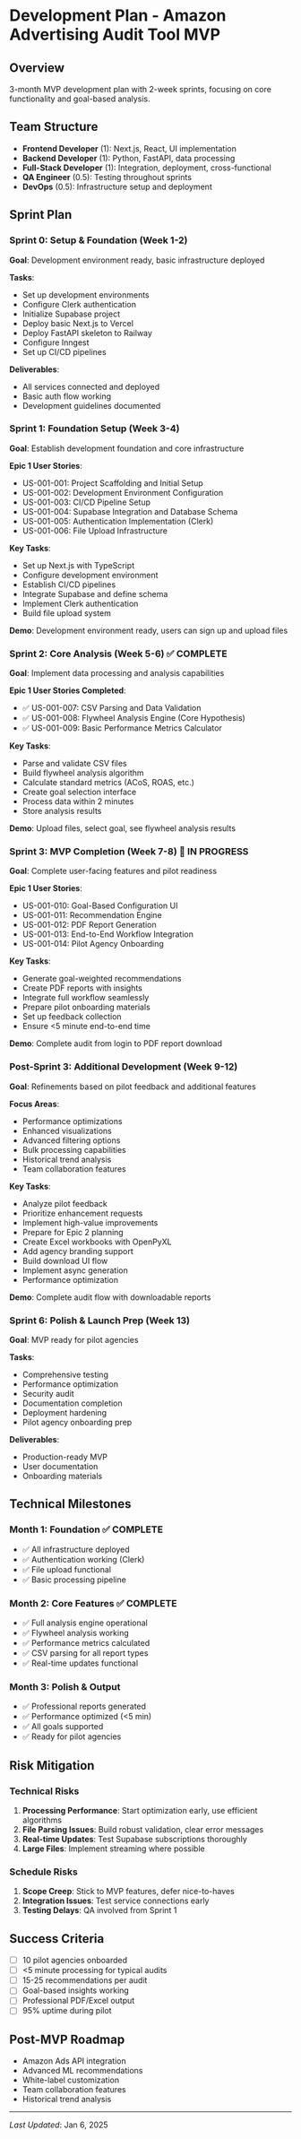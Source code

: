 # Development Plan - Amazon Advertising Audit Tool MVP

## Overview
3-month MVP development plan with 2-week sprints, focusing on core functionality and goal-based analysis.

## Team Structure
- **Frontend Developer** (1): Next.js, React, UI implementation
- **Backend Developer** (1): Python, FastAPI, data processing
- **Full-Stack Developer** (1): Integration, deployment, cross-functional
- **QA Engineer** (0.5): Testing throughout sprints
- **DevOps** (0.5): Infrastructure setup and deployment

## Sprint Plan

### Sprint 0: Setup & Foundation (Week 1-2)
**Goal**: Development environment ready, basic infrastructure deployed

**Tasks**:
- Set up development environments
- Configure Clerk authentication
- Initialize Supabase project
- Deploy basic Next.js to Vercel
- Deploy FastAPI skeleton to Railway
- Configure Inngest
- Set up CI/CD pipelines

**Deliverables**:
- All services connected and deployed
- Basic auth flow working
- Development guidelines documented

### Sprint 1: Foundation Setup (Week 3-4)
**Goal**: Establish development foundation and core infrastructure

**Epic 1 User Stories**:
- US-001-001: Project Scaffolding and Initial Setup
- US-001-002: Development Environment Configuration
- US-001-003: CI/CD Pipeline Setup
- US-001-004: Supabase Integration and Database Schema
- US-001-005: Authentication Implementation (Clerk)
- US-001-006: File Upload Infrastructure

**Key Tasks**:
- Set up Next.js with TypeScript
- Configure development environment
- Establish CI/CD pipelines
- Integrate Supabase and define schema
- Implement Clerk authentication
- Build file upload system

**Demo**: Development environment ready, users can sign up and upload files

### Sprint 2: Core Analysis (Week 5-6) ✅ COMPLETE
**Goal**: Implement data processing and analysis capabilities

**Epic 1 User Stories Completed**:
- ✅ US-001-007: CSV Parsing and Data Validation
- ✅ US-001-008: Flywheel Analysis Engine (Core Hypothesis)
- ✅ US-001-009: Basic Performance Metrics Calculator

**Key Tasks**:
- Parse and validate CSV files
- Build flywheel analysis algorithm
- Calculate standard metrics (ACoS, ROAS, etc.)
- Create goal selection interface
- Process data within 2 minutes
- Store analysis results

**Demo**: Upload files, select goal, see flywheel analysis results

### Sprint 3: MVP Completion (Week 7-8) 🚧 IN PROGRESS
**Goal**: Complete user-facing features and pilot readiness

**Epic 1 User Stories**:
- US-001-010: Goal-Based Configuration UI
- US-001-011: Recommendation Engine
- US-001-012: PDF Report Generation
- US-001-013: End-to-End Workflow Integration
- US-001-014: Pilot Agency Onboarding

**Key Tasks**:
- Generate goal-weighted recommendations
- Create PDF reports with insights
- Integrate full workflow seamlessly
- Prepare pilot onboarding materials
- Set up feedback collection
- Ensure <5 minute end-to-end time

**Demo**: Complete audit from login to PDF report download

### Post-Sprint 3: Additional Development (Week 9-12)
**Goal**: Refinements based on pilot feedback and additional features

**Focus Areas**:
- Performance optimizations
- Enhanced visualizations
- Advanced filtering options
- Bulk processing capabilities
- Historical trend analysis
- Team collaboration features

**Key Tasks**:
- Analyze pilot feedback
- Prioritize enhancement requests
- Implement high-value improvements
- Prepare for Epic 2 planning
- Create Excel workbooks with OpenPyXL
- Add agency branding support
- Build download UI flow
- Implement async generation
- Performance optimization

**Demo**: Complete audit flow with downloadable reports

### Sprint 6: Polish & Launch Prep (Week 13)
**Goal**: MVP ready for pilot agencies

**Tasks**:
- Comprehensive testing
- Performance optimization
- Security audit
- Documentation completion
- Deployment hardening
- Pilot agency onboarding prep

**Deliverables**:
- Production-ready MVP
- User documentation
- Onboarding materials

## Technical Milestones

### Month 1: Foundation ✅ COMPLETE
- ✅ All infrastructure deployed
- ✅ Authentication working (Clerk)
- ✅ File upload functional
- ✅ Basic processing pipeline

### Month 2: Core Features ✅ COMPLETE
- ✅ Full analysis engine operational
- ✅ Flywheel analysis working
- ✅ Performance metrics calculated
- ✅ CSV parsing for all report types
- ✅ Real-time updates functional

### Month 3: Polish & Output
- ✅ Professional reports generated
- ✅ Performance optimized (<5 min)
- ✅ All goals supported
- ✅ Ready for pilot agencies

## Risk Mitigation

### Technical Risks
1. **Processing Performance**: Start optimization early, use efficient algorithms
2. **File Parsing Issues**: Build robust validation, clear error messages
3. **Real-time Updates**: Test Supabase subscriptions thoroughly
4. **Large Files**: Implement streaming where possible

### Schedule Risks
1. **Scope Creep**: Stick to MVP features, defer nice-to-haves
2. **Integration Issues**: Test service connections early
3. **Testing Delays**: QA involved from Sprint 1

## Success Criteria
- [ ] 10 pilot agencies onboarded
- [ ] <5 minute processing for typical audits
- [ ] 15-25 recommendations per audit
- [ ] Goal-based insights working
- [ ] Professional PDF/Excel output
- [ ] 95% uptime during pilot

## Post-MVP Roadmap
- Amazon Ads API integration
- Advanced ML recommendations
- White-label customization
- Team collaboration features
- Historical trend analysis

---
*Last Updated*: Jan 6, 2025
